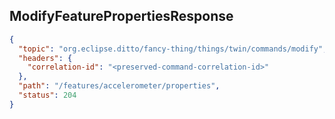 ## ModifyFeaturePropertiesResponse

```json
{
  "topic": "org.eclipse.ditto/fancy-thing/things/twin/commands/modify",
  "headers": {
    "correlation-id": "<preserved-command-correlation-id>"
  },
  "path": "/features/accelerometer/properties",
  "status": 204
}
```
